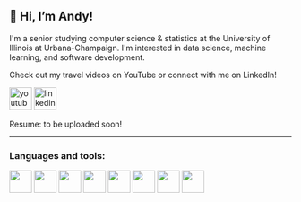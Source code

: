 ## 👋 Hi, I’m Andy! 
I'm a senior studying computer science & statistics at the University of Illinois at Urbana-Champaign. 
I'm interested in data science, machine learning, and software development. 

Check out my travel videos on YouTube or connect with me on LinkedIn!

[<img src="https://img.icons8.com/nolan/344/youtube-play.png" height='40px' alt="youtube">](https://www.youtube.com/channel/UCL1waTxPGsnrlof1YQGTjiA)
[<img src="https://img.icons8.com/nolan/344/linkedin-circled.png" height='40px' alt="linkedin">](https://www.linkedin.com/in/andy-w/)

Resume: to be uploaded soon!

---

### Languages and tools:

<img src="https://img.icons8.com/nolan/344/python.png" height='40px'> <img src="https://img.icons8.com/nolan/344/c-plus-plus.png" height='40px'> <img src="https://img.icons8.com/nolan/344/java-coffee-cup-logo.png" height='40px'> <img src="https://img.icons8.com/nolan/344/docker.png" height='40px'> <img src="https://img.icons8.com/nolan/344/registered-trademark.png" height='40px'> <img src="https://img.icons8.com/nolan/344/davinci-resolve.png" height='40px'> <img src="https://img.icons8.com/nolan/344/sql.png" height='40px'> <img src="https://img.icons8.com/nolan/344/github.png" height='40px'>

<!---
andxwang/andxwang is a ✨ special ✨ repository because its `README.md` (this file) appears on your GitHub profile.
You can click the Preview link to take a look at your changes.
--->
